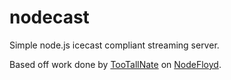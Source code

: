 nodecast
========

Simple node.js icecast compliant streaming server.

Based off work done by [TooTallNate](https://github.com/tootallnate) on [NodeFloyd](https://github.com/TooTallNate/NodeFloyd).